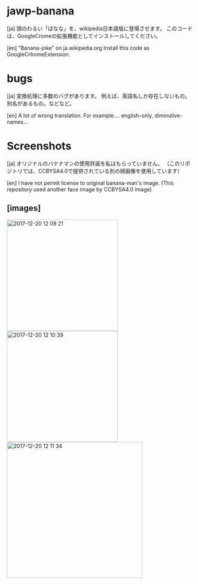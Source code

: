 # jawp-banana
[ja]
頭のわるい「ばなな」を、wikipedia日本語版に登場させます。
このコードは、GoogleCromeの拡張機能としてインストールしてください。

[en]
"Banana-joke" on ja.wikipedia.org
Install this code as GoogleCrhomeExtension.

# bugs
[ja]
変換処理に多数のバグがあります。
例えば、英語名しか存在しないもの。別名があるもの。などなど。

[en]
A lot of wrong translation.
For example.... english-only, diminutive-names...

# Screenshots
[ja]
オリジナルのバナナマンの使用許諾を私はもらっていません。
（このリポジトリでは、CCBYSA4.0で提供されている別の顔画像を使用しています）

[en]
I have not permit license to original banana-man's image.
(This repository used another face image by CCBYSA4.0 image)

## [images]
<img width="297" alt="2017-12-20 12 09 21" src="https://user-images.githubusercontent.com/863826/34189509-25362a68-e57f-11e7-8826-467345e288fd.png"><img width="296" alt="2017-12-20 12 10 39" src="https://user-images.githubusercontent.com/863826/34189510-255de814-e57f-11e7-8487-1898364c2680.png"><img width="362" alt="2017-12-20 12 11 34" src="https://user-images.githubusercontent.com/863826/34189511-25844a9a-e57f-11e7-90b0-f84500f1353b.png">

